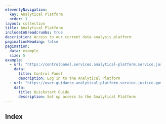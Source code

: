 ```yaml
---
eleventyNavigation:
  key: Analytical Platform
  order: 1
layout: collection
title: Analytical Platform
includeInBreadcrumbs: true
description: Access to our current data analysis platform
paginationHeading: false
pagination:
  data: example
  size: 5
example:
  - url: "https://controlpanel.services.analytical-platform.service.justice.gov.uk/"
    data:
      title: Control Panel
      description: Log in to the Analytical Platform
  - url: "https://user-guidance.analytical-platform.service.justice.gov.uk/get-started.html"
    data:
      title: Quickstart Guide
      description: Set up access to the Analytical Platform
---
```


## Index